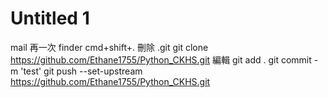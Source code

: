 # Untitled 1

mail 再一次
finder cmd+shift+.
刪除 .git
git clone https://github.com/Ethane1755/Python_CKHS.git
編輯
git add .
git commit -m 'test'
git push --set-upstream https://github.com/Ethane1755/Python_CKHS.git